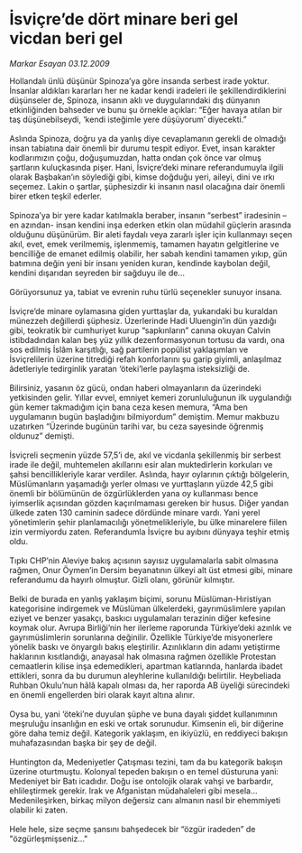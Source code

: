 # İsviçre’de dört minare beri gel vicdan beri gel

*Markar Esayan 03.12.2009*

<div class="taraf_structure_2col_1zq">
<div class="margen_n">



 <p>Hollandalı ünlü düşünür Spinoza’ya göre insanda serbest irade yoktur. İnsanlar aldıkları kararları her ne kadar kendi iradeleri ile şekillendirdiklerini düşünseler de, Spinoza, insanın aklı ve duygularındaki dış dünyanın etkinliğinden bahseder ve bunu şu örnekle açıklar: “Eğer havaya atılan bir taş düşünebilseydi, ‘kendi isteğimle yere düşüyorum’ diyecekti.” <br/><br/>Aslında Spinoza, doğru ya da yanlış diye cevaplamanın gerekli de olmadığı insan tabiatına dair önemli bir durumu tespit ediyor. Evet, insan karakter kodlarımızın çoğu, doğuşumuzdan, hatta ondan çok önce var olmuş şartların kuluçkasında pişer. Hani, İsviçre’deki minare referandumuyla ilgili olarak Başbakan’ın söylediği gibi, kimse doğduğu yeri, aileyi, dini ve ırkı seçemez. Lakin o şartlar, şüphesizdir ki insanın nasıl olacağına dair önemli birer etken teşkil ederler. <br/><br/>Spinoza’ya bir yere kadar katılmakla beraber, insanın “serbest” iradesinin –en azından- insan kendini inşa ederken etkin olan müdahil güçlerin arasında olduğunu düşünürüm. Bir aleti faydalı veya zararlı işler için kullanmayı seçen akıl, evet, emek verilmemiş, işlenmemiş, tamamen hayatın gelgitlerine ve bencilliğe de emanet edilmiş olabilir, her sabah kendini tamamen yıkıp, gün batımına değin yeni bir insanı yeniden kuran, kendinde kaybolan değil, kendini dışarıdan seyreden bir sağduyu ile de... <br/><br/>Görüyorsunuz ya, tabiat ve evrenin ruhu türlü seçenekler sunuyor insana. <br/><br/>İsviçre’de minare oylamasına giden yurttaşlar da, yukarıdaki bu kuraldan münezzeh değillerdi şüphesiz. Üzerlerinde Hadi Uluengin’in dün yazdığı gibi, teokratik bir cumhuriyet kurup “sapkınların” canına okuyan Calvin istibdadından kalan beş yüz yıllık dezenformasyonun tortusu da vardı, ona sos edilmiş İslâm karşıtlığı, sağ partilerin popülist yaklaşımları ve İsviçrelilerin üzerine titrediği refah konforlarını şu garip giyimli, anlaşılmaz âdetleriyle tedirginlik yaratan ‘öteki’lerle paylaşma isteksizliği de. <br/><br/>Bilirsiniz, yasanın öz gücü, ondan haberi olmayanların da üzerindeki yetkisinden gelir. Yıllar evvel, emniyet kemeri zorunluluğunun ilk uygulandığı gün kemer takmadığım için bana ceza kesen memura, “Ama ben uygulamanın bugün başladığını bilmiyordum” demiştim. Memur makbuzu uzatırken “Üzerinde bugünün tarihi var, bu ceza sayesinde öğrenmiş oldunuz” demişti. <br/><br/>İsviçreli seçmenin yüzde 57,5’i de, akıl ve vicdanla şekillenmiş bir serbest irade ile değil, muhtemelen akıllarını esir alan muktedirlerin korkuları ve şahsi bencillikleriyle karar verdiler. Aslında, hayır oylarının çıktığı bölgelerin, Müslümanların yaşamadığı yerler olması ve yurttaşların yüzde 42,5 gibi önemli bir bölümünün de özgürlüklerden yana oy kullanması bence iyimserlik açısından gözden kaçırılmaması gereken bir husus. Diğer yandan ülkede zaten 130 caminin sadece dördünde minare vardı. Yani yerel yönetimlerin şehir planlamacılığı yönetmelikleriyle, bu ülke minarelere fiilen izin vermiyordu zaten. Referandumla İsviçre bu ayıbını dünyaya teşhir etmiş oldu. <br/><br/>Tıpkı CHP’nin Aleviye bakış açısının sayısız uygulamalarla sabit olmasına rağmen, Onur Öymen’in Dersim beyanatının ülkeyi alt üst etmesi gibi, minare referandumu da hayırlı olmuştur. Gizli olanı, görünür kılmıştır. <br/><br/>Belki de burada en yanlış yaklaşım biçimi, sorunu Müslüman-Hıristiyan kategorisine indirgemek ve Müslüman ülkelerdeki, gayrımüslimlere yapılan eziyet ve benzer yasakçı, baskıcı uygulamaları terazinin diğer kefesine koymak olur. Avrupa Birliği’nin her ilerleme raporunda Türkiye’deki azınlık ve gayrımüslimlerin sorunlarına değinilir. Özellikle Türkiye’de misyonerlere yönelik baskı ve önyargılı bakış eleştirilir. Azınlıkların din adamı yetiştirme haklarının kısıtlandığı, anayasal hak olmasına rağmen özellikle Protestan cemaatlerin kilise inşa edemedikleri, apartman katlarında, hanlarda ibadet ettikleri, sonra da bu durumun aleyhlerine kullanıldığı belirtilir. Heybeliada Ruhban Okulu’nun hâlâ kapalı olması da, her raporda AB üyeliği sürecindeki en önemli engellerden biri olarak kayıt altına alınır. <br/><br/>Oysa bu, yani ‘öteki’ne duyulan şüphe ve buna dayalı şiddet kullanımının meşruluğu insanlığın en eski ve ortak sorunudur. Kimsenin eli, bir diğerine göre daha temiz değil. Kategorik yaklaşım, en ikiyüzlü, en reddiyeci bakışın muhafazasından başka bir şey de değil. <br/><br/>Huntington da, Medeniyetler Çatışması tezini, tam da bu kategorik bakışın üzerine oturtmuştu. Kolonyal tepeden bakışın o en temel düsturuna yani: Medeniyet bir Batı icadıdır. Doğu ise ontolojik olarak vahşi ve barbardır, ehlileştirmek gerekir. Irak ve Afganistan müdahaleleri gibi mesela... Medenileşirken, birkaç milyon değersiz canı almanın nasıl bir ehemmiyeti olabilir ki zaten. <br/><br/>Hele hele, size seçme şansını bahşedecek bir “özgür iradeden” de "özgürleşmişseniz..."</p>
<br/>
<br/>
<br/>



<br/>


<div id="taraf_not">
</div>

</div>


</div>
